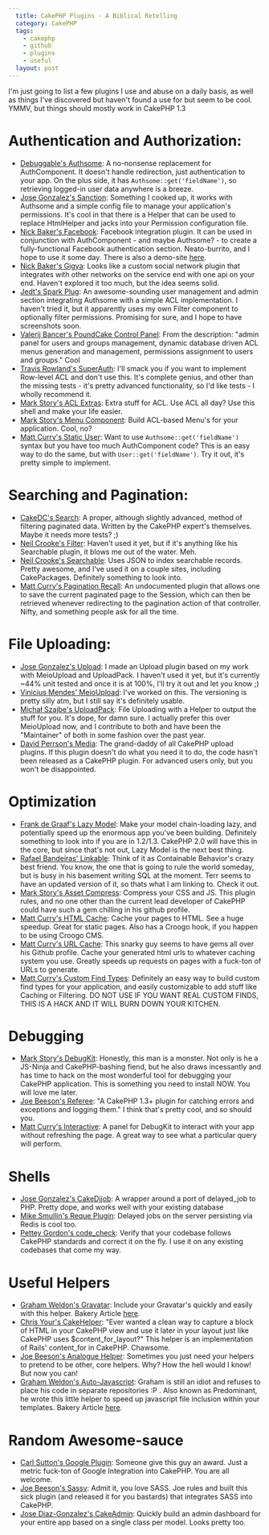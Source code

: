 ```yaml
---
  title: CakePHP Plugins - A Biblical Retelling
  category: CakePHP
  tags:
    - cakephp
    - github
    - plugins
    - useful
  layout: post
---
```


I'm just going to list a few plugins I use and abuse on a daily basis, as well as things I've discovered but haven't found a use for but seem to be cool. YMMV, but things should mostly work in CakePHP 1.3

# Authentication and Authorization:
- [Debuggable's Authsome](https://github.com/felixge/cakephp-authsome): A no-nonsense replacement for AuthComponent. It doesn't handle redirection, just authentication to your app. On the plus side, it has `Authsome::get('fieldName')`, so retrieving logged-in user data anywhere is a breeze.
- [Jose Gonzalez's Sanction](https://github.com/josegonzalez/sanction): Something I cooked up, it works with Authsome and a simple config file to manage your application's permissions. It's cool in that there is a Helper that can be used to replace HtmlHelper and jacks into your Permission configuration file.
- [Nick Baker's Facebook](https://github.com/webtechnick/CakePHP-Facebook-Plugin): Facebook integration plugin. It can be used in conjunction with AuthComponent - and maybe Authsome? - to create a fully-functional Facebook authentication section. Neato-burrito, and I hope to use it some day. There is also a demo-site [here](http://facebook.webtechnick.com/).
- [Nick Baker's Gigya](https://github.com/webtechnick/CakePHP-Gigya-Plugin): Looks like a custom social network plugin that integrates with other networks on the service end with one api on your end. Haven't explored it too much, but the idea seems solid.
- [Jedt's Spark Plug](https://github.com/jedt/spark_plug): An awesome-sounding user management and admin section integrating Authsome with a simple ACL implementation. I haven't tried it, but it apparently uses my own Filter component to optionally filter permissions. Promising for sure, and I hope to have screenshots soon.
- [Valerij Bancer's PoundCake Control Panel](http://sourceforge.net/projects/bancer/): From the description: "admin panel for users and groups management, dynamic database driven ACL menus generation and management, permissions assignment to users and groups."  Cool
- [Travis Rowland's SuperAuth](https://github.com/Theaxiom/SuperAuth): I'll smack you if you want to implement Row-level ACL and don't use this. It's complete genius, and other than the missing tests - it's pretty advanced functionality, so I'd like tests - I wholly recommend it.
- [Mark Story's ACL Extras](https://github.com/markstory/acl_extras): Extra stuff for ACL. Use ACL all day? Use this shell and make your life easier.
- [Mark Story's Menu Component](https://github.com/markstory/cakephp_menu_component): Build ACL-based Menu's for your application. Cool, no?
- [Matt Curry's Static User](https://github.com/mcurry/cakephp_static_user): Want to use `Authsome::get('fieldName')` syntax but you have too much AuthComponent code? This is an easy way to do the same, but with `User::get('fieldName')`. Try it out, it's pretty simple to implement.

# Searching and Pagination:
- [CakeDC's Search](https://github.com/CakeDC/Search): A proper, although slightly advanced, method of filtering paginated data. Written by the CakePHP expert's themselves. Maybe it needs more tests? ;)
- [Neil Crooke's Filter](https://github.com/neilcrookes/filter): Haven't used it yet, but if it's anything like his Searchable plugin, it blows me out of the water. Meh.
- [Neil Crooke's Searchable](https://github.com/neilcrookes/searchable): Uses JSON to index searchable records. Pretty awesome, and I've used it on a couple sites, including CakePackages. Definitely something to look into.
- [Matt Curry's Pagination Recall](https://github.com/mcurry/pagination_recall): An undocumented plugin that allows one to save the current paginated page to the Session, which can then be retrieved whenever redirecting to the pagination action of that controller. Nifty, and something people ask for all the time.

# File Uploading:
- [Jose Gonzalez's Upload](https://github.com/josegonzalez/upload): I made an Upload plugin based on my work with MeioUpload and UploadPack. I haven't used it yet, but it's currently ~44% unit tested and once it is at 100%, I'll try it out and let you know ;)
- [Vinicius Mendes' MeioUpload](https://github.com/jrbasso/MeioUpload): I've worked on this. The versioning is pretty silly atm, but I still say it's definitely usable.
- [Michał Szajbe's UploadPack](https://github.com/szajbus/uploadpack): File Uploading with a Helper to output the stuff for you. It's dope, for damn sure. I actually prefer this over MeioUpload now, and I contribute to both and have been the "Maintainer" of both in some fashion over the past year.
- [David Perrson's Media](https://github.com/davidpersson/media): The grand-daddy of all CakePHP upload plugins. If this plugin doesn't do what you need it to do, the code hasn't been released as a CakePHP plugin. For advanced users only, but you won't be disappointed.

# Optimization
- [Frank de Graaf's Lazy Model](https://github.com/Phally/lazy_model): Make your model chain-loading lazy, and potentially speed up the enormous app you've been building. Definitely something to look into if you are in 1.2/1.3. CakePHP 2.0 will have this in the core, but since that's not out, Lazy Model is the next best thing.
- [Rafael Bandeiras' Linkable](https://github.com/Terr/linkable): Think of it as Containable Behavior's crazy best friend. You know, the one that is going to rule the world someday, but is busy in his basement writing SQL at the moment. Terr seems to have an updated version of it, so thats what I am linking to. Check it out.
- [Mark Story's Asset Compress](https://github.com/markstory/asset_compress): Compress your CSS and JS. This plugin rules, and no one other than the current lead developer of CakePHP could have such a gem chilling in his github profile.
- [Matt Curry's HTML Cache](https://github.com/mcurry/html_cache): Cache your pages to HTML. See a huge speedup. Great for static pages. Also has a Croogo hook, if you happen to be using Croogo CMS.
- [Matt Curry's URL Cache](https://github.com/mcurry/url_cache): This snarky guy seems to have gems all over his Github profile. Cache your generated html urls to whatever caching system you use. Greatly speeds up requests on pages with a fuck-ton of URLs to generate.
- [Matt Curry's Custom Find Types](https://github.com/mcurry/find): Definitely an easy way to build custom find types for your application, and easily customizable to add stuff like Caching or Filtering. DO NOT USE IF YOU WANT REAL CUSTOM FINDS, THIS IS A HACK AND IT WILL BURN DOWN YOUR KITCHEN.

# Debugging
- [Mark Story's DebugKit](https://github.com/cakephp/debug_kit): Honestly, this man is a monster. Not only is he a JS-Ninja and CakePHP-bashing fiend, but he also draws incessantly and has time to hack on the most wonderful tool for debugging your CakePHP application. This is something you need to install NOW. You will love me later.
- [Joe Beeson's Referee](https://github.com/joebeeson/referee): "A CakePHP 1.3+ plugin for catching errors and exceptions and logging them." I think that's pretty cool, and so should you.
- [Matt Curry's Interactive](https://github.com/mcurry/interactive): A panel for DebugKit to interact with your app without refreshing the page. A great way to see what a particular query will perform.

# Shells
- [Jose Gonzalez's CakeDjjob](https://github.com/josegonzalez/cake_djjob): A wrapper around a port of delayed_job to PHP. Pretty dope, and works well with your existing database
- [Mike Smullin's Reque Plugin](https://github.com/mikesmullin/CakePHP-PHP-Resque-Plugin): Delayed jobs on the server persisting via Redis is cool too.
- [Pettey Gordon's code_check](https://github.com/petteyg/code_check): Verify that your codebase follows CakePHP standards and correct it on the fly. I use it on any existing codebases that come my way.

# Useful Helpers
- [Graham Weldon's Gravatar](https://github.com/predominant/goodies/blob/master/views/helpers/gravatar.php): Include your Gravatar's quickly and easily with this helper. Bakery Article [here](http://bakery.cakephp.org/articles/view/gravatar-helper).
- [Chris Your's CakeHelper](http://snipt.net/chrisyour/cakephp-content_for-capture-html-block-for-layout/): "Ever wanted a clean way to capture a block of HTML in your CakePHP view and use it later in your layout just like CakePHP uses $content_for_layout?" This helper is an implementation of Rails' content_for in CakePHP. Chawsome.
- [Joe Beeson's Analogue Helper](https://github.com/joebeeson/analogue): Sometimes you just need your helpers to pretend to be other, core helpers. Why? How the hell would I know! But now you can!
- [Graham Weldon's Auto-Javascript](https://github.com/predominant/goodies/blob/master/views/helpers/auto_javascript.php): Graham is still an idiot and refuses to place his code in separate repositories :P . Also known as Predominant, he wrote this little helper to speed up javascript file inclusion within your templates. Bakery Article [here](http://bakery.cakephp.org/articles/view/automatic-javascript-includer-helper).

# Random Awesome-sauce
- [Carl Sutton's Google Plugin](https://github.com/dogmatic69/cakephp_google_plugin): Someone give this guy an award. Just a metric fuck-ton of Google Integration into CakePHP. You are all welcome.
- [Joe Beeson's Sassy](https://github.com/joebeeson/sassy): Admit it, you love SASS. Joe rules and built this sick plugin (and released it for you bastards) that integrates SASS into CakePHP.
- [Jose Diaz-Gonzalez's CakeAdmin](https://github.com/josegonzalez/cake_admin): Quickly build an admin dashboard for your entire app based on a single class per model. Looks pretty too.